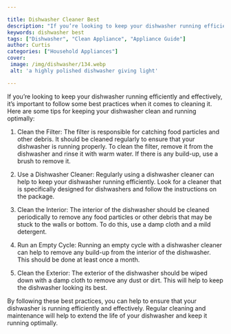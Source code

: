 ```yaml
---

title: Dishwasher Cleaner Best
description: "If you’re looking to keep your dishwasher running efficiently and effectively, it’s important to follow some best practices when i...see more detail"
keywords: dishwasher best
tags: ["Dishwasher", "Clean Appliance", "Appliance Guide"]
author: Curtis
categories: ["Household Appliances"]
cover: 
 image: /img/dishwasher/134.webp
 alt: 'a highly polished dishwasher giving light'

---
```


If you’re looking to keep your dishwasher running efficiently and effectively, it’s important to follow some best practices when it comes to cleaning it. Here are some tips for keeping your dishwasher clean and running optimally:

1. Clean the Filter: The filter is responsible for catching food particles and other debris. It should be cleaned regularly to ensure that your dishwasher is running properly. To clean the filter, remove it from the dishwasher and rinse it with warm water. If there is any build-up, use a brush to remove it.

2. Use a Dishwasher Cleaner: Regularly using a dishwasher cleaner can help to keep your dishwasher running efficiently. Look for a cleaner that is specifically designed for dishwashers and follow the instructions on the package.

3. Clean the Interior: The interior of the dishwasher should be cleaned periodically to remove any food particles or other debris that may be stuck to the walls or bottom. To do this, use a damp cloth and a mild detergent.

4. Run an Empty Cycle: Running an empty cycle with a dishwasher cleaner can help to remove any build-up from the interior of the dishwasher. This should be done at least once a month.

5. Clean the Exterior: The exterior of the dishwasher should be wiped down with a damp cloth to remove any dust or dirt. This will help to keep the dishwasher looking its best.

By following these best practices, you can help to ensure that your dishwasher is running efficiently and effectively. Regular cleaning and maintenance will help to extend the life of your dishwasher and keep it running optimally.
